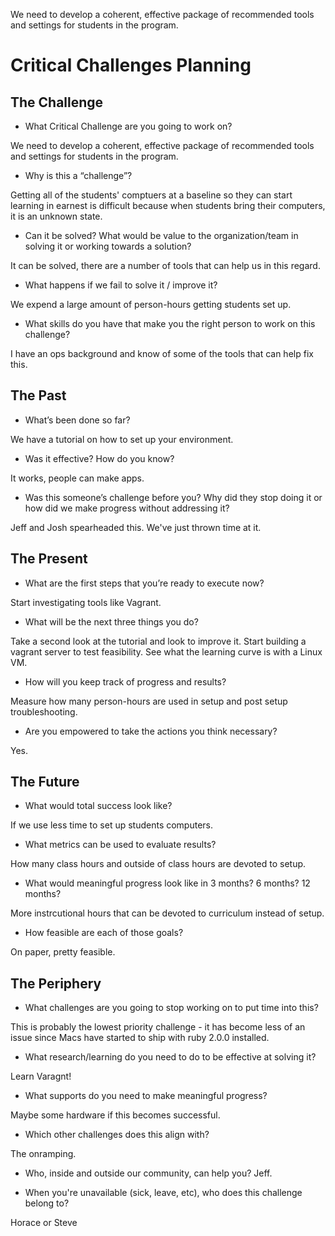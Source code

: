 We need to develop a coherent, effective package of recommended tools and settings for students in the program.

# Critical Challenges Planning

## The Challenge

* What Critical Challenge are you going to work on?

We need to develop a coherent, effective package of recommended tools and settings for students in the program.

* Why is this a “challenge”?

Getting all of the students' comptuers at a baseline so they can start learning in earnest is difficult because
when students bring their computers, it is an unknown state.

* Can it be solved? What would be value to the organization/team in solving it or working towards a solution?

It can be solved, there are a number of tools that can help us in this regard.

* What happens if we fail to solve it / improve it?

We expend a large amount of person-hours getting students set up.

* What skills do you have that make you the right person to work on this challenge?

I have an ops background and know of some of the tools that can help fix this.

## The Past

* What’s been done so far?

We have a tutorial on how to set up your environment.

* Was it effective? How do you know?

It works, people can make apps.

* Was this someone’s challenge before you? Why did they stop doing it or how did we make progress without addressing it?

Jeff and Josh spearheaded this. We've just thrown time at it.

## The Present

* What are the first steps that you’re ready to execute now?

Start investigating tools like Vagrant.

* What will be the next three things you do?

Take a second look at the tutorial and look to improve it. Start building a vagrant server to test feasibility. See what the learning 
curve is with a Linux VM.

* How will you keep track of progress and results?

Measure how many person-hours are used in setup and post setup troubleshooting.

* Are you empowered to take the actions you think necessary?

Yes.

## The Future

* What would total success look like?

If we use less time to set up students computers.

* What metrics can be used to evaluate results?

How many class hours and outside of class hours are devoted to setup.

* What would meaningful progress look like in 3 months? 6 months? 12 months?

More instrcutional hours that can be devoted to curriculum instead of setup.

* How feasible are each of those goals?

On paper, pretty feasible.

## The Periphery

* What challenges are you going to stop working on to put time into this?

This is probably the lowest priority challenge - it has become less of an issue since Macs have started to ship with ruby 2.0.0
installed.

* What research/learning do you need to do to be effective at solving it?

Learn Varagnt!

* What supports do you need to make meaningful progress?

Maybe some hardware if this becomes successful.

* Which other challenges does this align with?

The onramping.

* Who, inside and outside our community, can help you?
Jeff.

* When you're unavailable (sick, leave, etc), who does this challenge belong to?

Horace or Steve